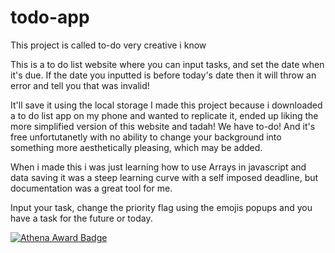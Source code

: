# todo-app

This project is called to-do very creative i know

This is a to do list website where you can input tasks, and set the date when it's due.
If the date you inputted is before today's date then it will throw an error and tell you that was invalid!

It'll save it using the local storage I made this project because i downloaded a to do list app on my phone and wanted to replicate it, ended up liking the more simplified version of this website and tadah!
We have to-do! And it's free unfortutanetly with no ability to change your background into something more aesthetically pleasing, which may be added.

When i made this i was just learning how to use Arrays in javascript and data saving it was a steep learning curve with a self imposed deadline, but documentation was a great tool for me.

Input your task, change the priority flag using the emojis popups and you have a task for the future or today.

[![Athena Award Badge](https://img.shields.io/endpoint?url=https%3A%2F%2Faward.athena.hackclub.com%2Fapi%2Fbadge)](https://award.athena.hackclub.com?utm_source=readme)
